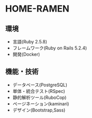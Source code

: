 # HOME-RAMEN

## 環境
* 言語(Ruby 2.5.8)
* フレームワーク(Ruby on Rails 5.2.4)
* 開発(Docker)

## 機能・技術
* データベース(PostgreSQL)
* 単体・統合テスト(RSpec)
* 静的解析ツール(RuboCop)
* ページネーション(kaminari)
* デザイン(Bootstrap,Sass)

